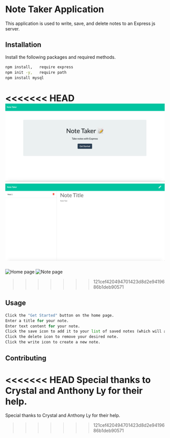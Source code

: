 # Note Taker Application

This application is used to write, save, and delete notes to an Express js server.

## Installation

Install the following packages and required methods.

```bash
npm install,   require express
npm init -y,   require path
npm install mysql
```
<<<<<<< HEAD
![Home page](./Images/Home-page.png)
![Note page](./Images/Note-page.png)
=======
![Home page](Express-Homework/Images/Home-page.png)
![Note page](Express-Homework/Images/Note-page.png)
>>>>>>> 121cef420494701423d8d2e9419686b1deb90571

## Usage

```python
Click the "Get Started" button on the home page. 
Enter a title for your note.
Enter text content for your note.
Click the save icon to add it to your list of saved notes (which will appear on the left side of the screen).
Click the delete icon to remove your desired note. 
Click the write icon to create a new note.
```

## Contributing
<<<<<<< HEAD
Special thanks to Crystal and Anthony Ly for their help. 
=======
Special thanks to Crystal and Anthony Ly for their help. 

>>>>>>> 121cef420494701423d8d2e9419686b1deb90571
